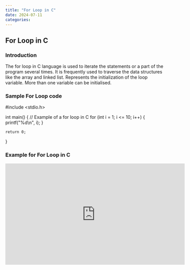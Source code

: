 ```yaml
---
title: "For Loop in C"
date: 2024-07-11
categories:
---
```

## For Loop in C
### Introduction
The for loop in C language is used to iterate the statements or a part of the program several times. It is frequently used to traverse the data structures like the array and linked list. Represents the initialization of the loop variable. More than one variable can be initialised.

### Sample For Loop code

#include <stdio.h>

int main() 
{
    // Example of a for loop in C
    for (int i = 1; i <= 10; i++) {
        printf("%d\n", i);
    }
    
    return 0;
}

### Example for For Loop in C

<iframe width="560" height="315" src="https://www.youtube.com/embed/iNw4dMPRB84?si=xbzGmUo8-vieOihg" title="YouTube video player" frameborder="0" allow="accelerometer; autoplay; clipboard-write; encrypted-media; gyroscope; picture-in-picture; web-share" referrerpolicy="strict-origin-when-cross-origin" allowfullscreen></iframe>